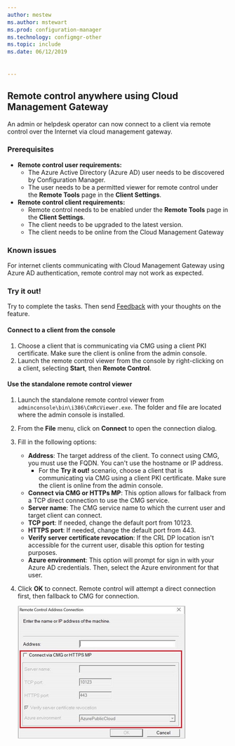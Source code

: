 ```yaml
---
author: mestew
ms.author: mstewart
ms.prod: configuration-manager
ms.technology: configmgr-other
ms.topic: include
ms.date: 06/12/2019


---
```


## Remote control anywhere using Cloud Management Gateway
<!--4575930-->
An admin or helpdesk operator can now connect to a client via remote control over the Internet via cloud management gateway.

### Prerequisites

- **Remote control user requirements:**
   - The Azure Active Directory (Azure AD) user needs to be discovered by Configuration Manager.
   - The user needs to be a permitted viewer for remote control under the **Remote Tools** page in the **Client Settings**.
- **Remote control client requirements:**
   - Remote control needs to be enabled under the **Remote Tools** page in the **Client Settings**.
   - The client needs to be upgraded to the latest version.
   - The client needs to be online from the Cloud Management Gateway

### Known issues

For internet clients communicating with Cloud Management Gateway using Azure AD authentication, remote control may not work as expected.

### Try it out!

Try to complete the tasks. Then send [Feedback](/sccm/core/understand/find-help#product-feedback) with your thoughts on the feature.

#### Connect to a client from the console

1. Choose a client that is communicating via CMG using a client PKI certificate. Make sure the client is online from the admin console. 
1. Launch the remote control viewer from the console by right-clicking on a client, selecting **Start**, then **Remote Control**.


#### Use the standalone remote control viewer

1. Launch the standalone remote control viewer from `adminconsole\bin\i386\CmRcViewer.exe`. The folder and file are located where the admin console is installed.
1. From the **File** menu, click on **Connect** to open the connection dialog.
1. Fill in the following options:
   - **Address**: The target address of the client. To connect using CMG, you must use the FQDN. You can't use the hostname or IP address.
       - For the **Try it out!** scenario, choose a client that is communicating via CMG using a client PKI certificate. Make sure the client is online from the admin console.  
   - **Connect via CMG or HTTPs MP**: This option allows for fallback from a TCP direct connection to use the CMG service.
   - **Server name**: The CMG service name to which the current user and target client can connect.
   - **TCP port**: If needed, change the default port from 10123.
   - **HTTPS port**: If needed, change the default port from 443.
   - **Verify server certificate revocation**: If the CRL DP location isn't accessible for the current user, disable this option for testing purposes.
   - **Azure environment**: This option will prompt for sign in with your Azure AD credentials. Then, select the Azure environment for that user.
1. Click **OK** to connect. Remote control will attempt a direct connection first, then fallback to CMG for connection. 


    ![CMG remote control options](../../media/4575930-remote-control-cmg.png)
